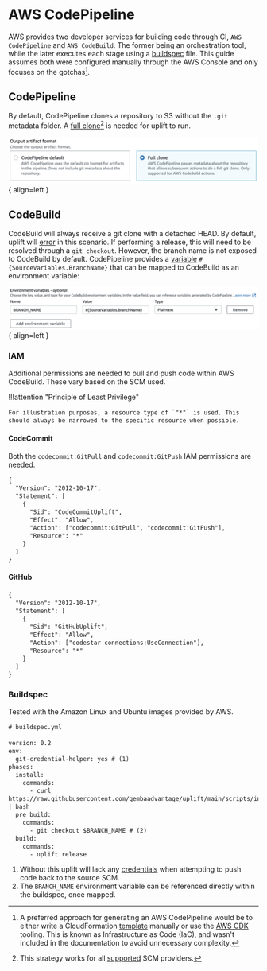 # AWS CodePipeline

AWS provides two developer services for building code through CI, `AWS CodePipeline` and `AWS CodeBuild`. The former being an orchestration tool, while the later executes each stage using a [buildspec](https://docs.aws.amazon.com/codebuild/latest/userguide/build-spec-ref.html) file. This guide assumes both were configured manually through the AWS Console and only focuses on the gotchas[^1].

## CodePipeline

By default, CodePipeline clones a repository to S3 without the `.git` metadata folder. A [full clone](https://docs.aws.amazon.com/codepipeline/latest/userguide/tutorials-codecommit-gitclone.html)[^2] is needed for uplift to run.

![CodePipeline Artifact Format](../static/codepipeline-fullclone.png){ align=left }

## CodeBuild

CodeBuild will always receive a git clone with a detached HEAD. By default, uplift will [error](../faq/gitdetached.md) in this scenario. If performing a release, this will need to be resolved through a `git checkout`. However, the branch name is not exposed to CodeBuild by default. CodePipeline provides a [variable](https://docs.aws.amazon.com/codepipeline/latest/userguide/reference-variables.html) `#{SourceVariables.BranchName}` that can be mapped to CodeBuild as an environment variable:

![CodeBuild Branch Environment Variable](../static/codebuild-env.png){ align=left }

### IAM

Additional permissions are needed to pull and push code within AWS CodeBuild. These vary based on the SCM used.

!!!attention "Principle of Least Privilege"

    For illustration purposes, a resource type of `"*"` is used. This should always be narrowed to the specific resource when possible.

#### CodeCommit

Both the `codecommit:GitPull` and `codecommit:GitPush` IAM permissions are needed.

```{ .json .annotate linenums="1" hl_lines="8" }
{
  "Version": "2012-10-17",
  "Statement": [
    {
      "Sid": "CodeCommitUplift",
      "Effect": "Allow",
      "Action": ["codecommit:GitPull", "codecommit:GitPush"],
      "Resource": "*"
    }
  ]
}
```

#### GitHub

```{ .json .annotate linenums="1" hl_lines="8" }
{
  "Version": "2012-10-17",
  "Statement": [
    {
      "Sid": "GitHubUplift",
      "Effect": "Allow",
      "Action": ["codestar-connections:UseConnection"],
      "Resource": "*"
    }
  ]
}
```

### Buildspec

Tested with the Amazon Linux and Ubuntu images provided by AWS.

```{ .yaml .annotate linenums="1" hl_lines="5" }
# buildspec.yml

version: 0.2
env:
  git-credential-helper: yes # (1)
phases:
  install:
    commands:
      - curl https://raw.githubusercontent.com/gembaadvantage/uplift/main/scripts/install | bash
  pre_build:
    commands:
      - git checkout $BRANCH_NAME # (2)
  build:
    commands:
      - uplift release
```

1. Without this uplift will lack any [credentials](https://docs.aws.amazon.com/codebuild/latest/userguide/build-spec-ref.html#build-spec.env.git-credential-helper) when attempting to push code back to the source SCM.
2. The `BRANCH_NAME` environment variable can be referenced directly within the buildspec, once mapped.

[^1]: A preferred approach for generating an AWS CodePipeline would be to either write a CloudFormation [template](https://docs.aws.amazon.com/AWSCloudFormation/latest/UserGuide/aws-resource-codepipeline-pipeline.html) manually or use the [AWS CDK](https://github.com/aws/aws-cdk) tooling. This is known as Infrastructure as Code (IaC), and wasn't included in the documentation to avoid unnecessary complexity.
[^2]: This strategy works for all [supported](https://docs.aws.amazon.com/codepipeline/latest/userguide/integrations-action-type.html#integrations-source) SCM providers.
